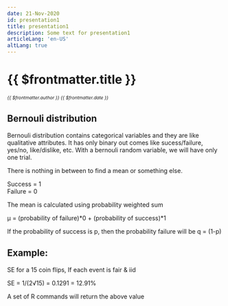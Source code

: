 ```yaml
---
date: 21-Nov-2020
id: presentation1
title: presentation1
description: Some text for presentation1
articleLang: 'en-US'
altLang: true
---
```


# {{ $frontmatter.title }}
<i style="font-size: 0.75em;"> {{ $frontmatter.author }} {{ $frontmatter.date }} </i>

## Bernouli distribution

Bernouli distribution contains categorical variables and they are like qualitative attributes. It has only binary out comes like sucess/failure, yes/no, like/dislike, etc.
With a bernouli random variable, we will have only one trial.

There is nothing in between to find a mean or something else.

Success = 1  
Failure = 0  

The mean is calculated using probability weighted sum

µ = (probability of failure)*0 + (probability of success)*1

If the probability of success is p, then the probability failure will be q = (1-p)

## Example:

SE for a 15 coin flips, If each event is fair & iid

SE = 1/(2√15) = 0.1291 = 12.91%

A set of R commands will return the above value

